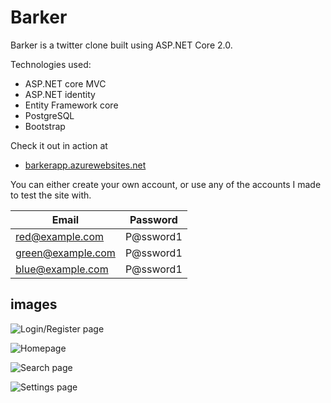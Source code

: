 # Barker

Barker is a twitter clone built using ASP.NET Core 2.0.

Technologies used:

 * ASP.NET core MVC
 * ASP.NET identity
 * Entity Framework core
 * PostgreSQL
 * Bootstrap 
 
Check it out in action at 

 * [barkerapp.azurewebsites.net](http://barkerapp.azurewebsites.net/)
 
You can either create your own account, or use any of the accounts I made to test the site with.

Email | Password
------|---------
red@example.com | P@ssword1
green@example.com | P@ssword1
blue@example.com | P@ssword1

## images

![Login/Register page](https://i.imgur.com/D8H4ycR.jpg)

![Homepage](https://i.imgur.com/iYlTvdM.png)

![Search page](https://i.imgur.com/Hc8DG4S.png)

![Settings page](https://i.imgur.com/DmIAfQW.png)
